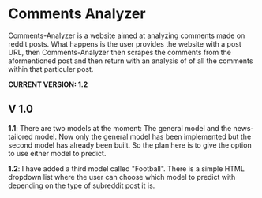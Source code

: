 # Comments Analyzer
Comments-Analyzer is a website aimed at analyzing comments made on reddit posts. What happens is the user provides the website with a post URL, then Comments-Analyzer then scrapes
the comments from the aformentioned post and then return with an analysis of of all the comments within that particuler post. 

**CURRENT VERSION: 1.2**

## V 1.0
**1.1**:  There are two models at the moment: The general model and the news-tailored model. Now only the general model has been implemented but the second model has already been built. So the plan here is to give the option to use either model to predict.

**1.2**: I have added a third model called "Football". There is a simple HTML dropdown list where the user can choose which model to predict with depending on the type of subreddit post it is. 
